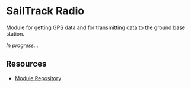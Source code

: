 # SailTrack Radio
Module for getting GPS data and for transmitting data to the ground base station.

*In progress...*


## Resources
* [Module Repository](https://github.com/metis-vela-unipd/sailtrack-radio)
